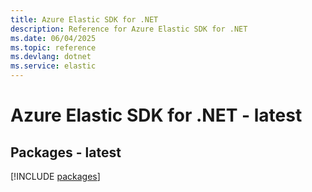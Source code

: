 ```yaml
---
title: Azure Elastic SDK for .NET
description: Reference for Azure Elastic SDK for .NET
ms.date: 06/04/2025
ms.topic: reference
ms.devlang: dotnet
ms.service: elastic
---
```

# Azure Elastic SDK for .NET - latest
## Packages - latest
[!INCLUDE [packages](elastic-index.md)]